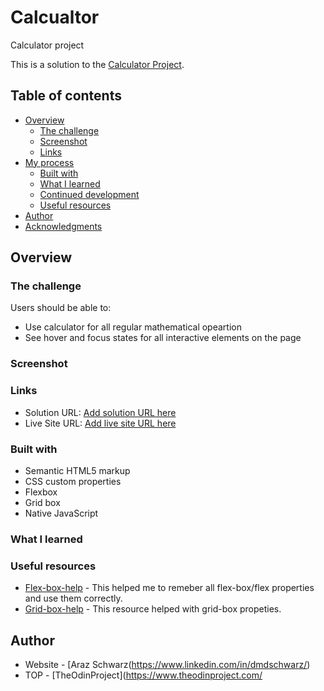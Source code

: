 # Calcualtor
Calculator project

This is a solution to the [Calculator Project](hhttps://www.theodinproject.com/lessons/foundations-calculator).

## Table of contents

- [Overview](#overview)
  - [The challenge](#the-challenge)
  - [Screenshot](#screenshot)
  - [Links](#links)
- [My process](#my-process)
  - [Built with](#built-with)
  - [What I learned](#what-i-learned)
  - [Continued development](#continued-development)
  - [Useful resources](#useful-resources)
- [Author](#author)
- [Acknowledgments](#acknowledgments)

## Overview

### The challenge

Users should be able to:

- Use calculator for all regular mathematical opeartion
- See hover and focus states for all interactive elements on the page

### Screenshot



### Links

- Solution URL: [Add solution URL here](https://your-solution-url.com)
- Live Site URL: [Add live site URL here](https://your-live-site-url.com)


### Built with

- Semantic HTML5 markup
- CSS custom properties
- Flexbox
- Grid box
- Native JavaScript 


### What I learned



### Useful resources

- [Flex-box-help](https://flexbox.malven.co/) - This helped me to remeber all flex-box/flex properties and use them correctly.
- [Grid-box-help](https://grid.malven.co/) - This resource helped with grid-box propeties.


## Author

- Website - [Araz Schwarz(https://www.linkedin.com/in/dmdschwarz/)
- TOP - [TheOdinProject](https://www.theodinproject.com/
